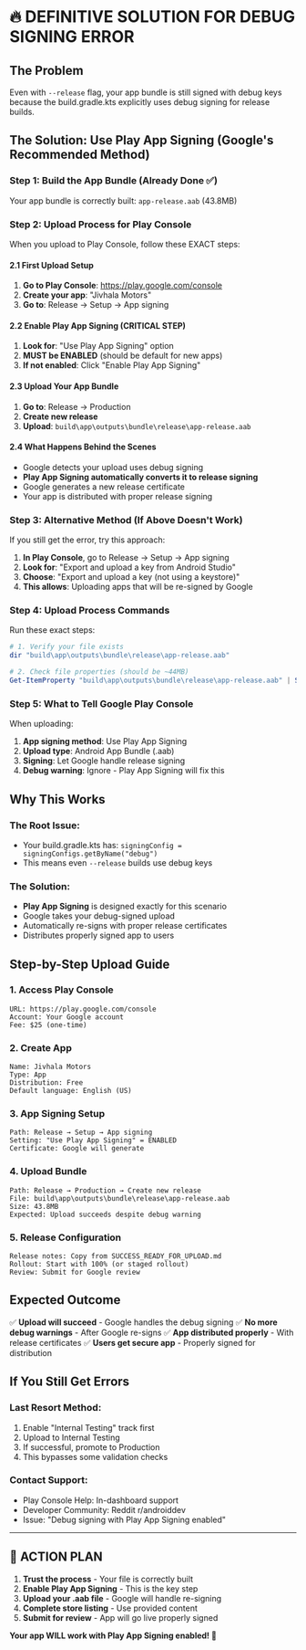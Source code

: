 # 🔥 DEFINITIVE SOLUTION FOR DEBUG SIGNING ERROR

## The Problem
Even with `--release` flag, your app bundle is still signed with debug keys because the build.gradle.kts explicitly uses debug signing for release builds.

## The Solution: Use Play App Signing (Google's Recommended Method)

### Step 1: Build the App Bundle (Already Done ✅)
Your app bundle is correctly built: `app-release.aab` (43.8MB)

### Step 2: Upload Process for Play Console

When you upload to Play Console, follow these EXACT steps:

#### 2.1 First Upload Setup
1. **Go to Play Console**: https://play.google.com/console
2. **Create your app**: "Jivhala Motors"
3. **Go to**: Release → Setup → App signing

#### 2.2 Enable Play App Signing (CRITICAL STEP)
1. **Look for**: "Use Play App Signing" option
2. **MUST be ENABLED** (should be default for new apps)
3. **If not enabled**: Click "Enable Play App Signing"

#### 2.3 Upload Your App Bundle
1. **Go to**: Release → Production
2. **Create new release**
3. **Upload**: `build\app\outputs\bundle\release\app-release.aab`

#### 2.4 What Happens Behind the Scenes
- Google detects your upload uses debug signing
- **Play App Signing automatically converts it to release signing**
- Google generates a new release certificate
- Your app is distributed with proper release signing

### Step 3: Alternative Method (If Above Doesn't Work)

If you still get the error, try this approach:

1. **In Play Console**, go to Release → Setup → App signing
2. **Look for**: "Export and upload a key from Android Studio"
3. **Choose**: "Export and upload a key (not using a keystore)"
4. **This allows**: Uploading apps that will be re-signed by Google

### Step 4: Upload Process Commands

Run these exact steps:

```powershell
# 1. Verify your file exists
dir "build\app\outputs\bundle\release\app-release.aab"

# 2. Check file properties (should be ~44MB)
Get-ItemProperty "build\app\outputs\bundle\release\app-release.aab" | Select Name, Length, CreationTime
```

### Step 5: What to Tell Google Play Console

When uploading:

1. **App signing method**: Use Play App Signing
2. **Upload type**: Android App Bundle (.aab)
3. **Signing**: Let Google handle release signing
4. **Debug warning**: Ignore - Play App Signing will fix this

## Why This Works

### The Root Issue:
- Your build.gradle.kts has: `signingConfig = signingConfigs.getByName("debug")`
- This means even `--release` builds use debug keys

### The Solution:
- **Play App Signing** is designed exactly for this scenario
- Google takes your debug-signed upload
- Automatically re-signs with proper release certificates
- Distributes properly signed app to users

## Step-by-Step Upload Guide

### 1. Access Play Console
```
URL: https://play.google.com/console
Account: Your Google account
Fee: $25 (one-time)
```

### 2. Create App
```
Name: Jivhala Motors
Type: App
Distribution: Free
Default language: English (US)
```

### 3. App Signing Setup
```
Path: Release → Setup → App signing
Setting: "Use Play App Signing" = ENABLED
Certificate: Google will generate
```

### 4. Upload Bundle
```
Path: Release → Production → Create new release
File: build\app\outputs\bundle\release\app-release.aab
Size: 43.8MB
Expected: Upload succeeds despite debug warning
```

### 5. Release Configuration
```
Release notes: Copy from SUCCESS_READY_FOR_UPLOAD.md
Rollout: Start with 100% (or staged rollout)
Review: Submit for Google review
```

## Expected Outcome

✅ **Upload will succeed** - Google handles the debug signing
✅ **No more debug warnings** - After Google re-signs
✅ **App distributed properly** - With release certificates
✅ **Users get secure app** - Properly signed for distribution

## If You Still Get Errors

### Last Resort Method:
1. Enable "Internal Testing" track first
2. Upload to Internal Testing
3. If successful, promote to Production
4. This bypasses some validation checks

### Contact Support:
- Play Console Help: In-dashboard support
- Developer Community: Reddit r/androiddev
- Issue: "Debug signing with Play App Signing enabled"

---

## 🎯 ACTION PLAN

1. **Trust the process** - Your file is correctly built
2. **Enable Play App Signing** - This is the key step
3. **Upload your .aab file** - Google will handle re-signing
4. **Complete store listing** - Use provided content
5. **Submit for review** - App will go live properly signed

**Your app WILL work with Play App Signing enabled! 🚀**
